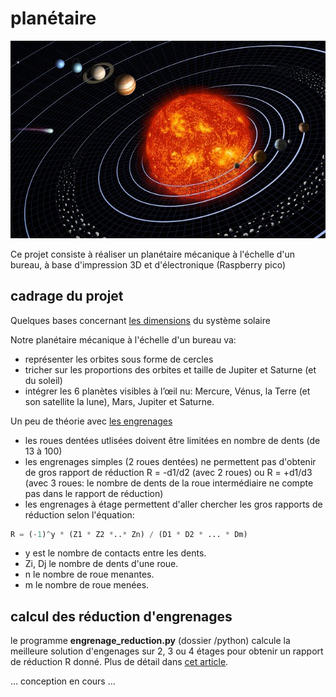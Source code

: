 # planétaire

![système solaire](_gitdoc/solar-system.jpg)

Ce projet consiste à réaliser un planétaire mécanique à l'échelle d'un bureau, à base d'impression 3D et d'électronique (Raspberry pico)

## cadrage du projet 

Quelques bases concernant [les dimensions](https://www.papsdroid.fr/post/planetaire) du système solaire

Notre planétaire mécanique à l'échelle d'un bureau va:
* représenter les orbites sous forme de cercles
* tricher sur les proportions des orbites et taille de Jupiter et Saturne (et du soleil)
* intégrer les 6 planètes visibles à l’œil nu: Mercure, Vénus, la Terre (et son satellite la lune), Mars, Jupiter et Saturne.

Un peu de théorie avec [les engrenages](https://www.papsdroid.fr/post/planetaire-engrenages)
* les roues dentées utlisées doivent être limitées en nombre de dents (de 13 à 100)
* les engrenages simples (2 roues dentées) ne permettent pas d'obtenir de gros rapport de réduction R = -d1/d2 (avec 2 roues) ou R = +d1/d3 (avec 3 roues: le nombre de dents de la roue intermédiaire ne compte pas dans le rapport de réduction)
* les engrenages à étage permettent d'aller chercher les gros rapports de réduction selon l'équation:

```python
R = (-1)^y * (Z1 * Z2 *..* Zn) / (D1 * D2 * ... * Dm)
```

* y est le nombre de contacts entre les dents.
* Zi, Dj le nombre de dents d'une roue.
* n le nombre de roue menantes.
* m le nombre de roue menées.


## calcul des réduction d'engrenages 

le programme **engrenage_reduction.py** (dossier /python) calcule la meilleure solution d'engenages sur 2, 3 ou 4 étages pour obtenir un rapport de réduction R donné. Plus de détail dans [cet article](https://www.papsdroid.fr/post/planetaire-calcul-engrenages).

 ... conception en cours ...
